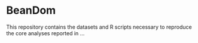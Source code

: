 # BeanDom

This repository contains the datasets and R scripts necessary to reproduce the core analyses reported in ...
